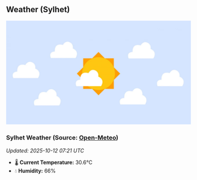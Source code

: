 ## Weather (Sylhet)
![](/weather.webp)
<!-- WEATHER-START -->
### Sylhet Weather (Source: [Open-Meteo](https://open-meteo.com))
_Updated: 2025-10-12 07:21 UTC_
* 🌡️ **Current Temperature:** 30.6°C
* 💧 **Humidity:** 66%
<!-- WEATHER-END -->


































































































































































